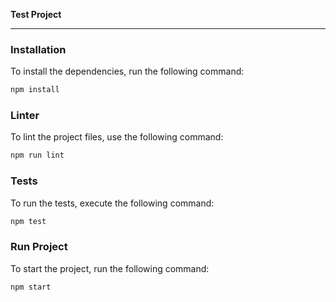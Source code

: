 **Test Project**

---

### Installation

To install the dependencies, run the following command:

```bash
npm install
```

### Linter

To lint the project files, use the following command:

```bash
npm run lint
```

### Tests

To run the tests, execute the following command:

```bash
npm test
```

### Run Project

To start the project, run the following command:

```bash
npm start
```
